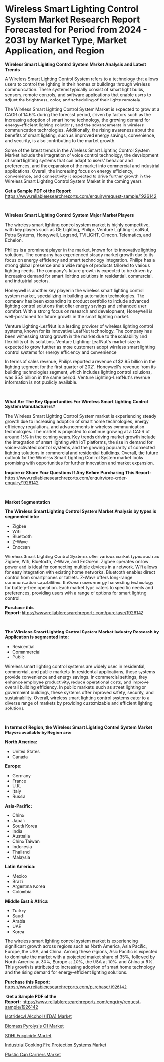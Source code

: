<p><h1>Wireless Smart Lighting Control System Market Research Report Forecasted for Period from 2024 -  2031 by Market Type, Market Application, and Region</h1></p><p><strong>Wireless Smart Lighting Control System Market Analysis and Latest Trends</strong></p>
<p><p>A Wireless Smart Lighting Control System refers to a technology that allows users to control the lighting in their homes or buildings through wireless communication. These systems typically consist of smart light bulbs, sensors, remote controls, and software applications that enable users to adjust the brightness, color, and scheduling of their lights remotely.</p><p>The Wireless Smart Lighting Control System Market is expected to grow at a CAGR of 14.6% during the forecast period, driven by factors such as the increasing adoption of smart home technology, the growing demand for energy-efficient lighting solutions, and the advancements in wireless communication technologies. Additionally, the rising awareness about the benefits of smart lighting, such as improved energy savings, convenience, and security, is also contributing to the market growth.</p><p>Some of the latest trends in the Wireless Smart Lighting Control System Market include the integration of voice control technology, the development of smart lighting systems that can adapt to users' behavior and preferences, and the expansion of the market into commercial and industrial applications. Overall, the increasing focus on energy efficiency, convenience, and connectivity is expected to drive further growth in the Wireless Smart Lighting Control System Market in the coming years.</p></p>
<p><strong>Get a Sample PDF of the Report:&nbsp;</strong> <a href="https://www.reliableresearchreports.com/enquiry/request-sample/1926142">https://www.reliableresearchreports.com/enquiry/request-sample/1926142</a></p>
<p>&nbsp;</p>
<p><strong>Wireless Smart Lighting Control System Major Market Players</strong></p>
<p><p>The wireless smart lighting control system market is highly competitive, with key players such as GE Lighting, Philips, Venture Lighting-LeafNut, Petra Systems, Honeywell, Legrand, TVILIGHT, Cimcon, Telematics, and Echelon.</p><p>Philips is a prominent player in the market, known for its innovative lighting solutions. The company has experienced steady market growth due to its focus on energy efficiency and smart technology integration. Philips has a strong global presence and a wide range of products tailored to various lighting needs. The company's future growth is expected to be driven by increasing demand for smart lighting solutions in residential, commercial, and industrial sectors.</p><p>Honeywell is another key player in the wireless smart lighting control system market, specializing in building automation technologies. The company has been expanding its product portfolio to include advanced lighting control solutions that offer energy savings and enhanced user comfort. With a strong focus on research and development, Honeywell is well-positioned for future growth in the smart lighting market.</p><p>Venture Lighting-LeafNut is a leading provider of wireless lighting control systems, known for its innovative LeafNut technology. The company has been witnessing strong growth in the market due to the scalability and flexibility of its solutions. Venture Lighting-LeafNut's market size is expected to grow further as more customers adopt wireless smart lighting control systems for energy efficiency and convenience.</p><p>In terms of sales revenue, Philips reported a revenue of $2.95 billion in the lighting segment for the first quarter of 2021. Honeywell's revenue from its building technologies segment, which includes lighting control solutions, was $5.9 billion in the same period. Venture Lighting-LeafNut's revenue information is not publicly available.</p></p>
<p>&nbsp;</p>
<p><strong>What Are The Key Opportunities For Wireless Smart Lighting Control System Manufacturers?</strong></p>
<p><p>The Wireless Smart Lighting Control System market is experiencing steady growth due to increasing adoption of smart home technologies, energy efficiency regulations, and advancements in wireless communication technologies. The market is projected to continue growing at a CAGR of around 15% in the coming years. Key trends driving market growth include the integration of smart lighting with IoT platforms, the rise in demand for voice-activated control systems, and the growing popularity of connected lighting solutions in commercial and residential buildings. Overall, the future outlook for the Wireless Smart Lighting Control System market looks promising with opportunities for further innovation and market expansion.</p></p>
<p><strong>Inquire or Share Your Questions If Any Before Purchasing This Report:</strong> <a href="https://www.reliableresearchreports.com/enquiry/pre-order-enquiry/1926142">https://www.reliableresearchreports.com/enquiry/pre-order-enquiry/1926142</a></p>
<p>&nbsp;</p>
<p><strong>Market Segmentation</strong></p>
<p><strong>The Wireless Smart Lighting Control System Market Analysis by types is segmented into:</strong></p>
<p><ul><li>Zigbee</li><li>Wifi</li><li>Bluetooth</li><li>Z-Wave</li><li>Enocean</li></ul></p>
<p><p>Wireless Smart Lighting Control Systems offer various market types such as Zigbee, Wifi, Bluetooth, Z-Wave, and EnOcean. Zigbee operates on low power and is ideal for connecting multiple devices in a network. Wifi allows for easy integration with existing home networks. Bluetooth enables direct control from smartphones or tablets. Z-Wave offers long-range communication capabilities. EnOcean uses energy harvesting technology for battery-free operation. Each market type caters to specific needs and preferences, providing users with a range of options for smart lighting control.</p></p>
<p><strong>Purchase this Report:&nbsp;</strong><a href="https://www.reliableresearchreports.com/purchase/1926142">https://www.reliableresearchreports.com/purchase/1926142</a></p>
<p>&nbsp;</p>
<p><strong>The Wireless Smart Lighting Control System Market Industry Research by Application is segmented into:</strong></p>
<p><ul><li>Residential</li><li>Commmercial</li><li>Public</li></ul></p>
<p><p>Wireless smart lighting control systems are widely used in residential, commercial, and public markets. In residential applications, these systems provide convenience and energy savings. In commercial settings, they enhance employee productivity, reduce operational costs, and improve overall building efficiency. In public markets, such as street lighting or government buildings, these systems offer improved safety, security, and sustainability. Overall, wireless smart lighting control systems cater to a diverse range of markets by providing customizable and efficient lighting solutions.</p></p>
<p>&nbsp;</p>
<p><strong>In terms of Region, the Wireless Smart Lighting Control System Market Players available by Region are:</strong></p>
<p>
    <p> <strong> North America: </strong>
        <ul>
            <li>United States</li>
            <li>Canada</li>
        </ul>
        </p> 
    <p> <strong> Europe: </strong>
        <ul>
            <li>Germany</li>
            <li>France</li>
            <li>U.K.</li>
            <li>Italy</li>
            <li>Russia</li>
        </ul>
        </p> 
    <p> <strong> Asia-Pacific: </strong>
        <ul>
            <li>China</li>
            <li>Japan</li>
            <li>South Korea</li>
            <li>India</li>
            <li>Australia</li>
            <li>China Taiwan</li>
            <li>Indonesia</li>
            <li>Thailand</li>
            <li>Malaysia</li>
        </ul>
        </p> 
    <p> <strong> Latin America: </strong>
        <ul>
            <li>Mexico</li>
            <li>Brazil</li>
            <li>Argentina Korea</li>
            <li>Colombia</li>
        </ul>
        </p> 
    <p> <strong> Middle East & Africa: </strong>
        <ul>
            <li>Turkey</li>
            <li>Saudi</li>
            <li>Arabia</li>
            <li>UAE</li>
            <li>Korea</li>
        </ul>
    </p>
    </p>
<p><p>The wireless smart lighting control system market is experiencing significant growth across regions such as North America, Asia Pacific, Europe, the USA, and China. Among these regions, Asia Pacific is expected to dominate the market with a projected market share of 35%, followed by North America at 30%, Europe at 20%, the USA at 10%, and China at 5%. This growth is attributed to increasing adoption of smart home technology and the rising demand for energy-efficient lighting solutions.</p></p>
<p><strong>Purchase this Report: </strong><a href="https://www.reliableresearchreports.com/purchase/1926142">https://www.reliableresearchreports.com/purchase/1926142</a></p>
<p>&nbsp;<strong>Get a Sample PDF of the Report:&nbsp;&nbsp;</strong><a href="https://www.reliableresearchreports.com/enquiry/request-sample/1926142">https://www.reliableresearchreports.com/enquiry/request-sample/1926142</a></p>
<p><strong></strong></p>
<p><p><a href="https://bubble-tree-ea4.notion.site/Isotridecyl-Alcohol-ITDA-Market-Size-Focuses-on-Market-Dynamics-In-Depth-Analysis-and-Future-Proj-bcb58509caec40ecac69de966a8d525d">Isotridecyl Alcohol (ITDA) Market</a></p><p><a href="https://view.publitas.com/reportprime-1/biomass-pyrolysis-oil-market-size-global-industry-overview-market-segmentation-and-forecast-2024-to-2031/">Biomass Pyrolysis Oil Market</a></p><p><a href="https://bubble-tree-ea4.notion.site/SDHI-Fungicide-Market-Size-Global-Industry-Overview-Market-Segmentation-and-Forecast-2024-to-2031-bafe84cf9d6247b3b74facb7ce06bd9f">SDHI Fungicide Market</a></p><p><a href="https://thundering-castanet-c65.notion.site/Insights-into-Industrial-Cooking-Fire-Protection-Systems-Market-Size-Analysing-Market-Share-Trends-49e3162a079247708099d0ac883d8939">Industrial Cooking Fire Protection Systems Market</a></p><p><a href="https://view.publitas.com/reportprime-1/plastic-cup-carriers-market-size-growing-and-forecasted-for-period-from-2024-2031-and-provides-complete-market-analysis-of-this-market/">Plastic Cup Carriers Market</a></p></p>